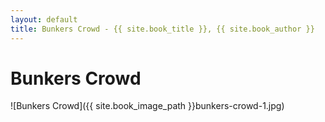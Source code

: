 ```yaml
---
layout: default
title: Bunkers Crowd - {{ site.book_title }}, {{ site.book_author }}
---
```


# Bunkers Crowd

![Bunkers Crowd]({{ site.book_image_path }}bunkers-crowd-1.jpg)
